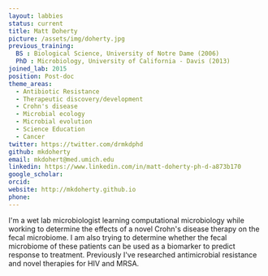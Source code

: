 ```yaml
---
layout: labbies
status: current
title: Matt Doherty
picture: /assets/img/doherty.jpg
previous_training:
  BS : Biological Science, University of Notre Dame (2006)
  PhD : Microbiology, University of California - Davis (2013)
joined_lab: 2015
position: Post-doc
theme_areas:
  - Antibiotic Resistance
  - Therapeutic discovery/development
  - Crohn's disease
  - Microbial ecology
  - Microbial evolution
  - Science Education
  - Cancer
twitter: https://twitter.com/drmkdphd
github: mkdoherty
email: mkdohert@med.umich.edu
linkedin: https://www.linkedin.com/in/matt-doherty-ph-d-a873b170
google_scholar:
orcid:
website: http://mkdoherty.github.io
phone:
---
```

I'm a wet lab microbiologist learning computational microbiology while working to determine the effects of a novel Crohn's disease therapy on the fecal microbiome. I am also trying to determine whether the fecal microbiome of these patients can be used as a biomarker to predict response to treatment. Previously I've researched antimicrobial resistance and novel therapies for HIV and MRSA.
